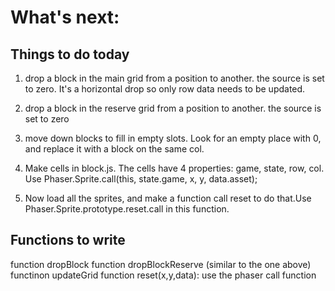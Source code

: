 # What's next:


## Things to do today
1. drop a block in the main grid from a position to another. the source is set to zero. It's a horizontal drop so only row data needs to be updated.

2. drop a block in the reserve grid from a position to another. the source is set to zero

3. move down blocks to fill in empty slots. Look for an empty place with 0, and replace it with a block on the same col.

4. Make cells in block.js. The cells have 4 properties: game, state, row, col.
Use Phaser.Sprite.call(this, state.game, x, y, data.asset);

5. Now load all the sprites, and make a function call reset to do that.Use Phaser.Sprite.prototype.reset.call in this function.



## Functions to write
function dropBlock
function dropBlockReserve  (similar to the one above)
functinon updateGrid
function reset(x,y,data): use the phaser call function



